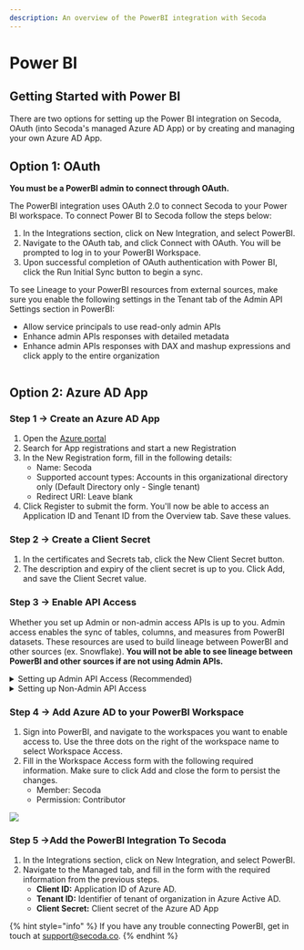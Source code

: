 ```yaml
---
description: An overview of the PowerBI integration with Secoda
---
```


# Power BI

## **Getting Started with Power BI** <a href="#h_3a4bfd6458" id="h_3a4bfd6458"></a>

There are two options for setting up the Power BI integration on Secoda, OAuth (into Secoda's managed Azure AD App) or by creating and managing your own Azure AD App.

## Option 1: OAuth

**You must be a PowerBI admin to connect through OAuth.**

The PowerBI integration uses OAuth 2.0 to connect Secoda to your Power BI workspace. To connect Power BI to Secoda follow the steps below:

1. In the Integrations section, click on New Integration, and select PowerBI.
2. Navigate to the OAuth tab, and click Connect with OAuth. You will be prompted to log in to your PowerBI Workspace.
3. Upon successful completion of OAuth authentication with Power BI, click the Run Initial Sync button to begin a sync.

To see Lineage to your PowerBI resources from external sources, make sure you enable the following settings in the Tenant tab of the Admin API Settings section in PowerBI:

* Allow service principals to use read-only admin APIs
* Enhance admin APIs responses with detailed metadata
* Enhance admin APIs responses with DAX and mashup expressions and click apply to the entire organization

<figure><img src="https://secoda-public-media-assets.s3.amazonaws.com/90778d2c-d201-41e2-a551-4456f67ef8c2.png" alt=""><figcaption></figcaption></figure>

## Option 2: Azure AD App

### Step 1 -> Create an Azure AD App

1. Open the [Azure portal](https://portal.azure.com/)
2. Search for App registrations and start a new Registration
3. In the New Registration form, fill in the following details:
   * Name: Secoda
   * Supported account types: Accounts in this organizational directory only (Default Directory only - Single tenant)
   * Redirect URI: Leave blank
4. Click Register to submit the form. You'll now be able to access an Application ID and Tenant ID from the Overview tab. Save these values.

### Step 2 -> Create a Client Secret

1. In the certificates and Secrets tab, click the New Client Secret button.
2. The description and expiry of the client secret is up to you. Click Add, and save the Client Secret value.

### Step 3 -> Enable API Access

Whether you set up Admin or non-admin access APIs is up to you. Admin access enables the sync of tables, columns, and measures from PowerBI datasets. These resources are used to build lineage between PowerBI and other sources (ex. Snowflake). **You will not be able to see lineage between PowerBI and other sources if are not using Admin APIs.**

<details>

<summary>Setting up Admin API Access (Recommended)</summary>

**In the Azure Portal:**

1. Navigate to the Azure Active Directory link.
2. In the Groups tab, create a new group with the following **required** information.
   * Group type: Security
   * Group name: PowerBI API Access
3. Search for and select Secoda in the Members list. Click Create to complete the process.

**In Power BI:**

1. Navigate to the tenant settings page. You must be a Power BI admin to see this page.
2. In the Tenant settings tab, navigate to the Developer Settings section, and enable the following setting:
   * Service principals can call Fabric public APIs (Make sure to add the PowerBI API Access Group you created in the previous step)
3. Admin API Settings section under the Tenant settings tab, enable the following settings:
   * Allow service principals to use read-only admin APIs
   * Enhance admin APIs responses with detailed metadata
   * Enhance admin APIs responses with DAX and mashup expressions

</details>

<details>

<summary>Setting up Non-Admin API Access</summary>

1. In the Azure Portal, navigate to the API Permissions tab and click Add a Permission.
2. The following permissions, under the PowerBI Service, must be added to enable access by Secoda.
   * Dashboard Read All
   * Dataflow Read All
   * Dataset Read All
   * Gateway Read All
   * Pipeline Read All
   * Report Read All
   * Workspace Read All

</details>

### **Step 4 -> Add Azure AD to your PowerBI Workspace**

1. Sign into PowerBI, and navigate to the workspaces you want to enable access to. Use the three dots on the right of the workspace name to select Workspace Access.
2. Fill in the Workspace Access form with the following required information. Make sure to click Add and close the form to persist the changes.
   * Member: Secoda
   * Permission: Contributor

![](https://secoda-public-media-assets.s3.amazonaws.com/fff89f8c-0a6b-467c-97c1-e4a572f6713d.png)

### Step 5 ->Add the PowerBI Integration To Secoda

1. In the Integrations section, click on New Integration, and select PowerBI.
2. Navigate to the Managed tab, and fill in the form with the required information from the previous steps.
   * **Client ID:** Application ID of Azure AD.
   * **Tenant ID:** Identifier of tenant of organization in Azure Active AD.
   * **Client Secret:** Client secret of the Azure AD App

{% hint style="info" %}
If you have any trouble connecting PowerBI, get in touch at [support@secoda.co](mailto:support@secoda.co).
{% endhint %}
